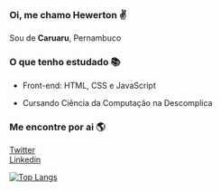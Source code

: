 ### Oi, me chamo Hewerton ✌️
Sou de **Caruaru**, Pernambuco

### O que tenho estudado 📚
- Front-end: HTML, CSS e JavaScript

- Cursando Ciência da Computação na Descomplica

### Me encontre por ai 🌎

[Twitter](https://twitter.com/hewertonsoares)<br>
[Linkedin](www.linkedin.com/in/hewertonsoares)


[![Top Langs](https://github-readme-stats.vercel.app/api/top-langs/?username=sherlockzen&layout=compact&theme=cobalt2)](https://github.com/sherlockzen/github-readme-stats)
